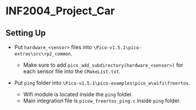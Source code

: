 # INF2004_Project_Car

## Setting Up
- Put `hardware_<sensor>` files into `\Pico-v1.5.1\pico-extras\src\rp2_common`.
  - Make sure to add `pico_add_subdirectory(hardware_<sensor>)` for each sensor file into the `CMakeList.txt`.

- Put `ping` folder into `\Pico-v1.5.1\pico-examples\pico_w\wifi\freertos`.
  - Wifi module is located inside the `ping` folder.
  - Main integration file is `picow_freertos_ping.c` inside `ping` folder.
